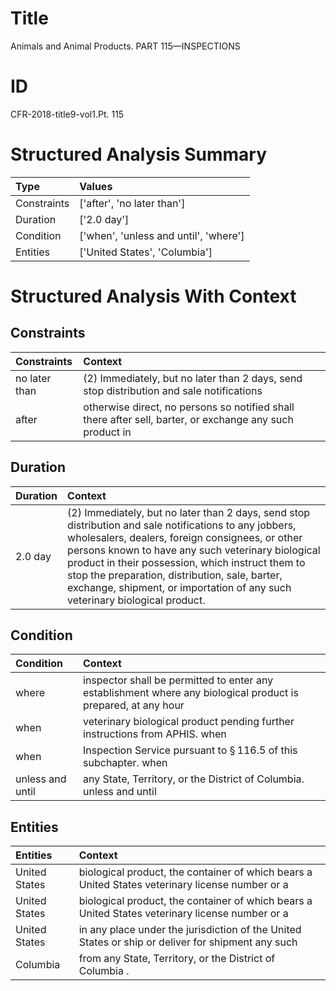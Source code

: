 # Title

 Animals and Animal Products. PART 115—INSPECTIONS


# ID

 CFR-2018-title9-vol1.Pt. 115


# Structured Analysis Summary

| Type        | Values                                |
|:------------|:--------------------------------------|
| Constraints | ['after', 'no later than']            |
| Duration    | ['2.0 day']                           |
| Condition   | ['when', 'unless and until', 'where'] |
| Entities    | ['United States', 'Columbia']         |


# Structured Analysis With Context

 


## Constraints

| Constraints   | Context                                                                                                  |
|:--------------|:---------------------------------------------------------------------------------------------------------|
| no later than | (2) Immediately, but  no later than 2 days, send stop distribution and sale notifications                |
| after         | otherwise direct, no persons so notified shall there after sell, barter, or exchange any such product in |


## Duration

| Duration   | Context                                                                                                                                                                                                                                                                                                                                                                                              |
|:-----------|:-----------------------------------------------------------------------------------------------------------------------------------------------------------------------------------------------------------------------------------------------------------------------------------------------------------------------------------------------------------------------------------------------------|
| 2.0 day    | (2) Immediately, but no later than 2 days, send stop distribution and sale notifications to any jobbers, wholesalers, dealers, foreign consignees, or other persons known to have any such veterinary biological product in their possession, which instruct them to stop the preparation, distribution, sale, barter, exchange, shipment, or importation of any such veterinary biological product. |


## Condition

| Condition        | Context                                                                                                       |
|:-----------------|:--------------------------------------------------------------------------------------------------------------|
| where            | inspector shall be permitted to enter any establishment where any biological product is prepared, at any hour |
| when             | veterinary biological product pending further instructions from APHIS. when                                   |
| when             | Inspection Service pursuant to &#167;&#8201;116.5 of this subchapter. when                                    |
| unless and until | any State, Territory, or the District of Columbia. unless and until                                           |


## Entities

| Entities      | Context                                                                                           |
|:--------------|:--------------------------------------------------------------------------------------------------|
| United States | biological product, the container of which bears a United States  veterinary license number or a  |
| United States | biological product, the container of which bears a United States  veterinary license number or a  |
| United States | in any place under the jurisdiction of the United States or ship or deliver for shipment any such |
| Columbia      | from any State, Territory, or the District of Columbia .                                          |


